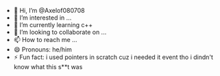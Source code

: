 - 👋 Hi, I’m @Axelof080708
- 👀 I’m interested in ...
- 🌱 I’m currently learning c++
- 💞️ I’m looking to collaborate on ...
- 📫 How to reach me ...
- 😄 Pronouns: he/him
- ⚡ Fun fact: i used pointers in scratch cuz i needed it event tho i dindn't know what this s**t was
<!---
Axelof080708/Axelof080708 is a ✨ special ✨ repository because its `README.md` (this file) appears on your GitHub profile.
You can click the Preview link to take a look at your changes.
--->
